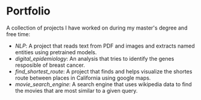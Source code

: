 # Portfolio
A collection of projects I have worked on during my master's degree and free time:
- *NLP*: A project that reads text from PDF and images and extracts named entities using pretrained models.
- *digital_epidemiology*: An analysis that tries to identify the genes resposible of breast cancer.
- *find_shortest_route*: A project that finds and helps visualize the shortes route between places in California using google maps.  
- *movie_search_engine*: A search engine that uses wikipedia data to find the movies that are most similar to a given query.
